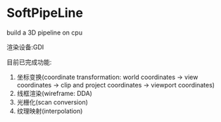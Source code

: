 # SoftPipeLine
build a 3D pipeline on cpu

渲染设备:GDI

目前已完成功能:
1. 坐标变换(coordinate transformation: world coordinates -> view coordinates -> clip and project coordinates -> viewport coordinates)
2. 线框渲染(wireframe: DDA)
3. 光栅化(scan conversion)
4. 纹理映射(interpolation)
